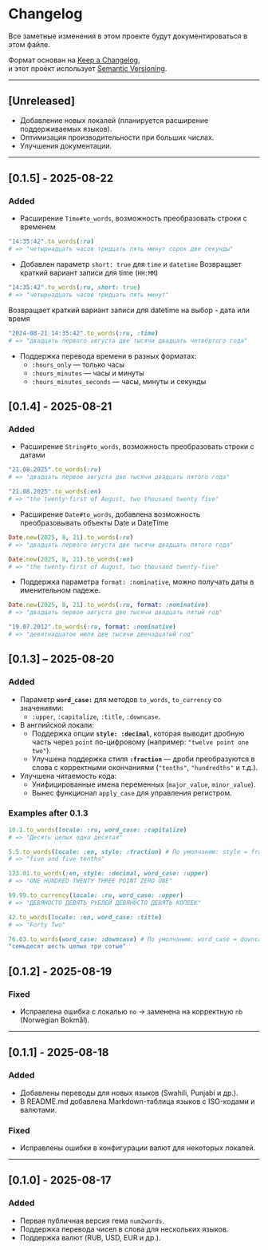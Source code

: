 # Changelog

Все заметные изменения в этом проекте будут документироваться в этом файле.

Формат основан на [Keep a Changelog](https://keepachangelog.com/ru/1.0.0/),  
и этот проект использует [Semantic Versioning](https://semver.org/lang/ru/).

---

## [Unreleased]

- Добавление новых локалей (планируется расширение поддерживаемых языков).
- Оптимизация производительности при больших числах.
- Улучшения документации.

---

## [0.1.5] - 2025-08-22
### Added
- Расширение `Time#to_words`, возможность преобразовать строки с временем
```ruby
"14:35:42".to_words(:ru)
# => "четырнадцать часов тридцать пять минут сорок две секунды"
```
- Добавлен параметр `short: true` для `time` и `datetime`
Возвращает краткий вариант записи для time (`HH:MM`)
```ruby
"14:35:42".to_words(:ru, short: true)
# => "четырнадцать часов тридцать пять минут" 
```
Возвращает краткий вариант записи для datetime на выбор - дата или время
```ruby
"2024-08-21 14:35:42".to_words(:ru, :time)
# => "двадцать первого августа две тысячи двадцать четвёртого года"
```
- Поддержка перевода времени в разных форматах:
  - `:hours_only` — только часы
  - `:hours_minutes` — часы и минуты
  - `:hours_minutes_seconds` — часы, минуты и секунды

## [0.1.4] - 2025-08-21
### Added
- Расширение `String#to_words`, возможность преобразовать строки с датами
```ruby
"21.08.2025".to_words(:ru)
# => "двадцать первое августа две тысячи двадцать пятого года"

"21.08.2025".to_words(:en)
# => "the twenty-first of August, two thousand twenty five" 
```
- Расширение `Date#to_words`, добавлена возможность преобразовывать объекты Date и DateTime
```ruby
Date.new(2025, 8, 21).to_words(:ru)
# => "двадцать первого августа две тысячи двадцать пятого года"

Date.new(2025, 8, 21).to_words(:en)
# => "the twenty-first of August, two thousand twenty-five"
```
- Поддержка параметра `format: :nominative`, можно получать даты в именительном падеже.
```ruby
Date.new(2025, 8, 21).to_words(:ru, format: :nominative)
# => "двадцать первое августа две тысячи двадцать пятый год"

"19.07.2012".to_words(:ru, format: :nominative)
# => "девятнадцатое июля две тысячи двенадцатый год"
```

## [0.1.3] – 2025-08-20
### Added
- Параметр **`word_case:`** для методов `to_words`, `to_currency` со значениями:
    - `:upper`, `:capitalize`, `:title`, `:downcase`.
- В английской локали:
    - Поддержка опции **`style: :decimal`**, которая выводит дробную часть через `point` по-цифровому (например: `"twelve point one two"`).
    - Улучшена поддержка стиля **`:fraction`** — дроби преобразуются в слова с корректными окончаниями (`"tenths"`, `"hundredths"` и т.д.).
- Улучшена читаемость кода:
    - Унифицированные имена переменных (`major_value`, `minor_value`).
    - Вынес функционал `apply_case` для управления регистром.

###  Examples after 0.1.3

```ruby
10.1.to_words(locale: :ru, word_case: :capitalize)
# => "Десять целых одна десятая"

5.5.to_words(locale: :en, style: :fraction) # По умолчанию: style = fraction
# => "five and five tenths"

123.01.to_words(:en, style: :decimal, word_case: :upper)
# => "ONE HUNDRED TWENTY THREE POINT ZERO ONE" 

99.99.to_currency(locale: :ru, word_case: :upper)
# => "ДЕВЯНОСТО ДЕВЯТЬ РУБЛЕЙ ДЕВЯНОСТО ДЕВЯТЬ КОПЕЕК"

42.to_words(locale: :en, word_case: :title)
# => "Forty Two"

76.03.to_words(word_case: :downcase) # По умолчанию: word_case = downcase
"семьдесят шесть целых три сотые"
```

## [0.1.2] - 2025-08-19
### Fixed
- Исправлена ошибка с локалью `no` → заменена на корректную `nb` (Norwegian Bokmål).

---

## [0.1.1] - 2025-08-18
### Added
- Добавлены переводы для новых языков (Swahili, Punjabi и др.).
- В README.md добавлена Markdown-таблица языков с ISO-кодами и валютами.

### Fixed
- Исправлены ошибки в конфигурации валют для некоторых локалей.

---

## [0.1.0] - 2025-08-17
### Added
- Первая публичная версия гема `num2words`.
- Поддержка перевода чисел в слова для нескольких языков.
- Поддержка валют (RUB, USD, EUR и др.).
